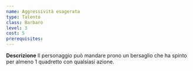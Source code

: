 ```yaml
---
name: Aggressività esagerata
type: Talento
class: Barbaro
level: 3
cost: 5
prerequisites: 
---
```


**Descrizione**
Il personaggio può mandare prono un bersaglio che ha spinto per almeno 1
quadretto con qualsiasi azione.